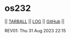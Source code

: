 # os232
|| [TARBALL](https://os.vlsm.org/Log/Akmal76.tar.bz2.txt) || [LOG](https://akmal76.github.io/os232/TXT/mylog.txt) || [GitHub](https://github.com/Akmal76/os232/) ||

REV01: Thu 31 Aug 2023 22:15
